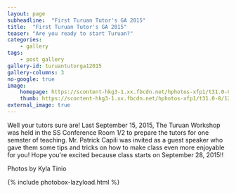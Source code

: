 ```yaml
---
layout: page
subheadline:  "First Turuan Tutor's GA 2015"
title:  "First Turuan Tutor's GA 2015"
teaser: "Are you ready to start Turuan?"
categories:
    - gallery
tags:
    - post gallery
gallery-id: turuantutorga12015
gallery-columns: 3
no-google: true
image:
    homepage: https://scontent-hkg3-1.xx.fbcdn.net/hphotos-xfp1/t31.0-8/12022376_938992082805498_595069897551553507_o.jpg
    thumb: https://scontent-hkg3-1.xx.fbcdn.net/hphotos-xfp1/t31.0-8/12022376_938992082805498_595069897551553507_o.jpg
external_image: true
---
```



Well your tutors sure are! Last September 15, 2015, The Turuan Workshop was held in the SS Conference Room 1/2 to prepare the tutors for one semster of teaching. Mr. Patrick Capili was invited as a guest speaker who gave them some tips and tricks on how to make class even more enjoyable for you! Hope you're excited because class starts on September 28, 2015!!

Photos by Kyla Tinio

{% include photobox-lazyload.html %}


